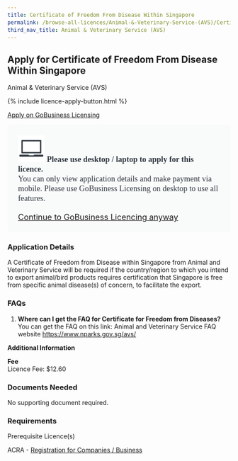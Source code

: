 ```yaml
---
title: Certificate of Freedom From Disease Within Singapore
permalink: /browse-all-licences/Animal-&-Veterinary-Service-(AVS)/Certificate-of-Freedom-From-Disease-Within-Singapore
third_nav_title: Animal & Veterinary Service (AVS)
---
```


## Apply for Certificate of Freedom From Disease Within Singapore

Animal & Veterinary Service (AVS)

{% include licence-apply-button.html %}

<a class="btn" id = "desktopNotice" href="https://licence1.business.gov.sg/licence1/neweadvisor/showSelectedLicence.action?redirection=true&selectedLicenceIds=201301040000136" target="_blank" rel="noopener">Apply on GoBusiness Licensing</a>
<div id = "mobileNotice" style="background: #F9FAFA; border-radius: 5px; width: auto; height: auto; padding: 24px 24px; font-size: 18px; color: #313840;">
<img src="/images/laptop.svg" alt="" style="height: 60px; width: 60px; margin-left: 0px;">
<span style="font-weight: bold; font-family: hknova-bold; font-size: 18px; ">Please use desktop / laptop to apply for this licence.</span><br>
<span style="font-family: hknova-regular;">You can only view application details and make payment via mobile. Please use GoBusiness Licensing on desktop to use all features.</span><br><br>
<a id="mobileNotice" href="https://licence1.business.gov.sg/licence1/neweadvisor/showSelectedLicence.action?redirection=true&selectedLicenceIds=201301040000136" target="_blank" rel="noopener">Continue to GoBusiness Licencing anyway</a>
</div>

<H3>Application Details</H3>

<p>A Certificate of Freedom from Disease within Singapore from Animal and Veterinary Service will be required if the country/region to which you intend to export animal/bird products requires certification that Singapore is free from specific animal disease(s) of concern, to facilitate the export.</p>
 <h3>FAQs</h3>
 <ol>
 <li><strong>Where can I get the FAQ for Certificate for Freedom from Diseases?</strong><br />You can get the FAQ on this link: Animal and Veterinary Service FAQ website <a href="https://www.nparks.gov.sg/avs/" target="_blank" rel="noopener">https://www.nparks.gov.sg/avs/</a></li>
 </ol>

<strong>Additional Information</strong>

<p><strong>Fee<br /></strong>Licence Fee: $12.60 </p>

<H3>Documents Needed</H3>

<p>No supporting document required.</p>

<H3>Requirements</H3>

<p>Prerequisite Licence(s)</p>
 <p>ACRA - <a href="https://www.acra.gov.sg/Home/" target="_blank" rel="noopener">Registration for Companies / Business</a></p>
